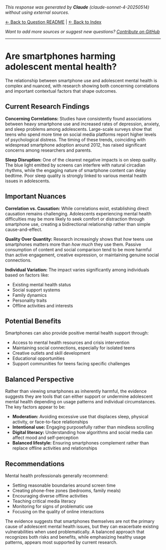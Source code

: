 <!-- 
Generated by: claude
Model: claude-sonnet-4-20250514
Prompt type: default
Generated at: 2025-06-12T11:00:18.481565
-->

*This response was generated by **Claude** (claude-sonnet-4-20250514) without using external sources.*

[← Back to Question README](README.md) | [← Back to Index](../README.md)

*Want to add more sources or suggest new questions? [Contribute on GitHub](https://github.com/justinwest/SuggestedSources)*

---

# Are smartphones harming adolescent mental health?

The relationship between smartphone use and adolescent mental health is complex and nuanced, with research showing both concerning correlations and important contextual factors that shape outcomes.

## Current Research Findings

**Concerning Correlations:**
Studies have consistently found associations between heavy smartphone use and increased rates of depression, anxiety, and sleep problems among adolescents. Large-scale surveys show that teens who spend more time on social media platforms report higher levels of psychological distress. The timing of these trends, coinciding with widespread smartphone adoption around 2012, has raised significant concerns among researchers and parents.

**Sleep Disruption:**
One of the clearest negative impacts is on sleep quality. The blue light emitted by screens can interfere with natural circadian rhythms, while the engaging nature of smartphone content can delay bedtime. Poor sleep quality is strongly linked to various mental health issues in adolescents.

## Important Nuances

**Correlation vs. Causation:**
While correlations exist, establishing direct causation remains challenging. Adolescents experiencing mental health difficulties may be more likely to seek comfort or distraction through smartphone use, creating a bidirectional relationship rather than simple cause-and-effect.

**Quality Over Quantity:**
Research increasingly shows that *how* teens use smartphones matters more than *how much* they use them. Passive consumption of content and social comparison tend to be more harmful than active engagement, creative expression, or maintaining genuine social connections.

**Individual Variation:**
The impact varies significantly among individuals based on factors like:
- Existing mental health status
- Social support systems
- Family dynamics
- Personality traits
- Offline activities and interests

## Potential Benefits

Smartphones can also provide positive mental health support through:
- Access to mental health resources and crisis intervention
- Maintaining social connections, especially for isolated teens
- Creative outlets and skill development
- Educational opportunities
- Support communities for teens facing specific challenges

## Balanced Perspective

Rather than viewing smartphones as inherently harmful, the evidence suggests they are tools that can either support or undermine adolescent mental health depending on usage patterns and individual circumstances. The key factors appear to be:

- **Moderation:** Avoiding excessive use that displaces sleep, physical activity, or face-to-face relationships
- **Intentional use:** Engaging purposefully rather than mindless scrolling
- **Digital literacy:** Understanding how algorithms and social media can affect mood and self-perception
- **Balanced lifestyle:** Ensuring smartphones complement rather than replace offline activities and relationships

## Recommendations

Mental health professionals generally recommend:
- Setting reasonable boundaries around screen time
- Creating phone-free zones (bedrooms, family meals)
- Encouraging diverse offline activities
- Teaching critical media literacy
- Monitoring for signs of problematic use
- Focusing on the quality of online interactions

The evidence suggests that smartphones themselves are not the primary cause of adolescent mental health issues, but they can exacerbate existing vulnerabilities when used problematically. A balanced approach that recognizes both risks and benefits, while emphasizing healthy usage patterns, appears most supported by current research.